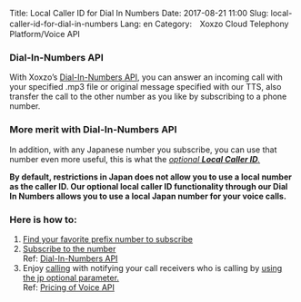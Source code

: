 Title: Local Caller ID for Dial In Numbers
Date: 2017-08-21 11:00
Slug: local-caller-id-for-dial-in-numbers
Lang: en
Category:　Xoxzo Cloud Telephony Platform/Voice API

### Dial-In-Numbers API
With Xoxzo’s [Dial-In-Numbers API](https://www.xoxzo.com/en/about/dial-in-api/), you can answer an incoming call with your specified .mp3 file or original message specified with our TTS, also transfer the call to the other number as you like by subscribing to a phone number.

### More merit with Dial-In-Numbers API
In addition, with any Japanese number you subscribe, you can use that number even more useful, this is what the [*optional **Local Caller ID**.*](https://www.xoxzo.com/en/about/voice-api/)

**By default, restrictions in Japan does not allow you to use a local number as the caller ID. Our optional local caller ID functionality through our Dial In Numbers allows you to use a local Japan number for your voice calls.**

### Here is how to:
1. [Find your favorite prefix number to subscribe](http://docs.xoxzo.com/en/din.html#finding-a-dial-in-number-via-api)
2. [Subscribe to the number](http://docs.xoxzo.com/en/din.html#subscribing-to-a-dial-in-number-via-api)</br>
Ref: [Dial-In-Numbers API](https://www.xoxzo.com/en/about/pricing/voice#din)
3. Enjoy [calling](http://docs.xoxzo.com/en/voice.html#simple-playback-api) with notifying your call receivers who is calling by [using the jp optional parameter.](http://docs.xoxzo.com/ja/voice.html#jp-specific-optional-parameters)</br>
Ref: [Pricing of Voice API](https://www.xoxzo.com/en/about/pricing/voice#outbound-call)
